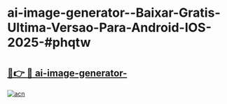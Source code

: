 # ai-image-generator--Baixar-Gratis-Ultima-Versao-Para-Android-IOS-2025-#phqtw

# <h2><a href="https://ainizakaria.my?title=ai-image-generator-&ref=24M">🔗👉 🔴 ai-image-generator-</a></h2>

[![acn](https://github.com/user-attachments/assets/0f9c940e-d8b0-45ae-aac7-cd30a18b3e1c)](https://ainizakaria.my?title=ai-image-generator-&ref=24M)

